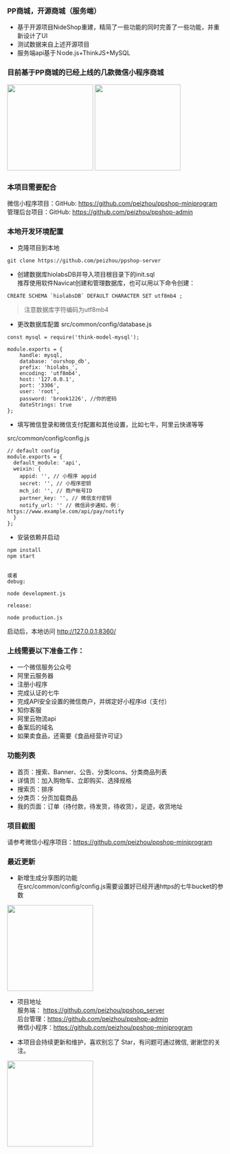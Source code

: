 ### PP商城，开源商城（服务端）

+ 基于开源项目NideShop重建，精简了一些功能的同时完善了一些功能，并重新设计了UI
+ 测试数据来自上述开源项目
+ 服务端api基于Ｎode.js+ThinkJS+MySQL

### 目前基于PP商城的已经上线的几款微信小程序商城
<img width="200" src="https://img.mybei.cn/mini_qr.jpg"/>

<img width="200" src="https://img.mybei.cn/WechatIMG1.png"/>


### 本项目需要配合  
微信小程序项目：GitHub: https://github.com/peizhou/ppshop-miniprogram  
管理后台项目：GitHub: https://github.com/peizhou/ppshop-admin


### 本地开发环境配置
+ 克隆项目到本地
```
git clone https://github.com/peizhou/ppshop-server
```
+ 创建数据库hiolabsDB并导入项目根目录下的init.sql  
推荐使用软件Navicat创建和管理数据库，也可以用以下命令创建：
```
CREATE SCHEMA `hiolabsDB` DEFAULT CHARACTER SET utf8mb4 ;
```
> 注意数据库字符编码为utf8mb4 
+ 更改数据库配置
  src/common/config/database.js
```
const mysql = require('think-model-mysql');

module.exports = {
    handle: mysql,
    database: 'ourshop_db',
    prefix: 'hiolabs_',
    encoding: 'utf8mb4',
    host: '127.0.0.1',
    port: '3306',
    user: 'root',
    password: 'brook1226', //你的密码
    dateStrings: true
};
```

+ 填写微信登录和微信支付配置和其他设置，比如七牛，阿里云快递等等

src/common/config/config.js
```
// default config
module.exports = {
  default_module: 'api',
  weixin: {
    appid: '', // 小程序 appid
    secret: '', // 小程序密钥
    mch_id: '', // 商户帐号ID
    partner_key: '', // 微信支付密钥
    notify_url: '' // 微信异步通知，例：https://www.example.com/api/pay/notify
  }
};
```

+ 安装依赖并启动
```
npm install
npm start


或者
debug:

node development.js

release:

node production.js

```
启动后，本地访问 http://127.0.0.1:8360/

### 上线需要以下准备工作： 
+ 一个微信服务公众号  
+ 阿里云服务器  
+ 注册小程序  
+ 完成认证的七牛  
+ 完成API安全设置的微信商户，并绑定好小程序id（支付）  
+ 知你客服  
+ 阿里云物流api  
+ 备案后的域名  
+ 如果卖食品，还需要《食品经营许可证》  


### 功能列表
+ 首页：搜索、Banner、公告、分类Icons、分类商品列表
+ 详情页：加入购物车、立即购买、选择规格
+ 搜索页：排序
+ 分类页：分页加载商品
+ 我的页面：订单（待付款，待发货，待收货），足迹，收货地址

### 项目截图
请参考微信小程序项目：https://github.com/peizhou/ppshop-miniprogram

### 最近更新 
- 新增生成分享图的功能  
在src/common/config/config.js需要设置好已经开通https的七牛bucket的参数
<img width="200" src="https://img.mybei.cn/wx9a9aa2c93a76d729.o6zAJs7jzc0bQEwXjBm3q8QkbgrQ.Hru44NjZKOXQb943dd2052d8b5ccdadd13483ebd9d0a.png"/>

- 项目地址  
服务端： https://github.com/peizhou/ppshop_server  
后台管理：https://github.com/peizhou/ppshop-admin  
微信小程序：https://github.com/peizhou/ppshop-miniprogram  

- 本项目会持续更新和维护，喜欢别忘了 Star，有问题可通过微信, 谢谢您的关注。
<img width="200" src="https://img.mybei.cn/contact.jpeg"/>




